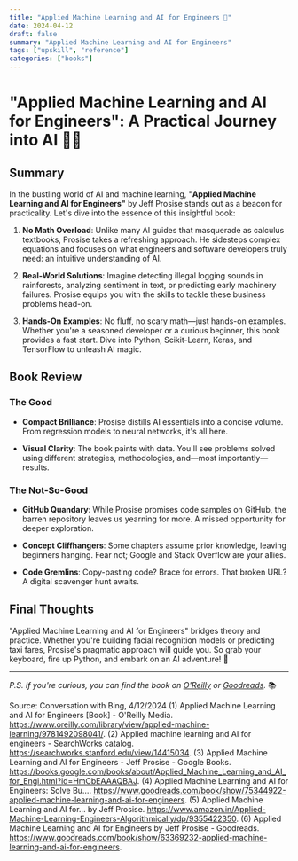 ```yaml
---
title: "Applied Machine Learning and AI for Engineers 🤖"
date: 2024-04-12
draft: false
summary: "Applied Machine Learning and AI for Engineers"
tags: ["upskill", "reference"]
categories: ["books"]
---
```


# **"Applied Machine Learning and AI for Engineers"**: A Practical Journey into AI 🚀🤖

## **Summary**

In the bustling world of AI and machine learning, **"Applied Machine Learning and AI for Engineers"** by Jeff Prosise stands out as a beacon for practicality. Let's dive into the essence of this insightful book:

1. **No Math Overload**: Unlike many AI guides that masquerade as calculus textbooks, Prosise takes a refreshing approach. He sidesteps complex equations and focuses on what engineers and software developers truly need: an intuitive understanding of AI.

2. **Real-World Solutions**: Imagine detecting illegal logging sounds in rainforests, analyzing sentiment in text, or predicting early machinery failures. Prosise equips you with the skills to tackle these business problems head-on.

3. **Hands-On Examples**: No fluff, no scary math—just hands-on examples. Whether you're a seasoned developer or a curious beginner, this book provides a fast start. Dive into Python, Scikit-Learn, Keras, and TensorFlow to unleash AI magic.

## **Book Review**

### **The Good**

- **Compact Brilliance**: Prosise distills AI essentials into a concise volume. From regression models to neural networks, it's all here.

- **Visual Clarity**: The book paints with data. You'll see problems solved using different strategies, methodologies, and—most importantly—results.

### **The Not-So-Good**

- **GitHub Quandary**: While Prosise promises code samples on GitHub, the barren repository leaves us yearning for more. A missed opportunity for deeper exploration.

- **Concept Cliffhangers**: Some chapters assume prior knowledge, leaving beginners hanging. Fear not; Google and Stack Overflow are your allies.

- **Code Gremlins**: Copy-pasting code? Brace for errors. That broken URL? A digital scavenger hunt awaits.

## **Final Thoughts**

"Applied Machine Learning and AI for Engineers" bridges theory and practice. Whether you're building facial recognition models or predicting taxi fares, Prosise's pragmatic approach will guide you. So grab your keyboard, fire up Python, and embark on an AI adventure! 🌟

---

*P.S. If you're curious, you can find the book on [O'Reilly](https://www.oreilly.com/library/view/applied-machine-learning/9781492098041/) or [Goodreads](https://www.goodreads.com/book/show/75344922-applied-machine-learning-and-ai-for-engineers).* 📚

Source: Conversation with Bing, 4/12/2024
(1) Applied Machine Learning and AI for Engineers [Book] - O'Reilly Media. https://www.oreilly.com/library/view/applied-machine-learning/9781492098041/.
(2) Applied machine learning and AI for engineers - SearchWorks catalog. https://searchworks.stanford.edu/view/14415034.
(3) Applied Machine Learning and AI for Engineers - Jeff Prosise - Google Books. https://books.google.com/books/about/Applied_Machine_Learning_and_AI_for_Engi.html?id=HmCbEAAAQBAJ.
(4) Applied Machine Learning and AI for Engineers: Solve Bu…. https://www.goodreads.com/book/show/75344922-applied-machine-learning-and-ai-for-engineers.
(5) Applied Machine Learning and AI for... by Jeff Prosise. https://www.amazon.in/Applied-Machine-Learning-Engineers-Algorithmically/dp/9355422350.
(6) Applied Machine Learning and AI for Engineers by Jeff Prosise - Goodreads. https://www.goodreads.com/book/show/63369232-applied-machine-learning-and-ai-for-engineers.